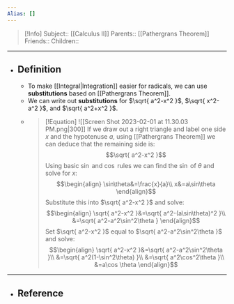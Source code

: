 ```yaml
---
Alias: []
---
```

> [!Info]
> Subject:: [[Calculus II]]
> Parents:: [[Pathergrans Theorem]]
> Friends:: 
> Children:: 
---
- ## Definition
	- To make [[Integral|Integration]] easier for radicals, we can use **substitutions** based on [[Pathergrans Theorem]].
	- We can write out **substitutions** for $\sqrt{ a^2-x^2 }$, $\sqrt{ x^2-a^2 }$, and $\sqrt{ a^2+x^2 }$.
	- > [!Equation]
	  > ![[Screen Shot 2023-02-01 at 11.30.03 PM.png|300]]
	  > If we draw out a right triangle and label one side $x$ and the hypotenuse $a$, using [[Pathergrans Theorem]] we can deduce that the remaining side is:
	  > $$\sqrt{ a^2-x^2 }$$
	  > Using basic $\sin$ and $\cos$ rules we can find the $\sin$ of $\theta$ and solve for $x$:
	  > $$\begin{align}
	  > \sin\theta&=\frac{x}{a}\\
	  > x&=a\sin\theta
	  > \end{align}$$
	  > Substitute this into $\sqrt{ a^2-x^2 }$  and solve:
	  > $$\begin{align}
	  > \sqrt{ a^2-x^2 }&=\sqrt{ a^2-(a\sin\theta)^2 }\\
	  > &=\sqrt{ a^2-a^2\sin^2\theta }
	  > \end{align}$$
	  > Set $\sqrt{ a^2-x^2 }$ equal to $\sqrt{ a^2-a^2\sin^2\theta }$ and solve:
	  > $$\begin{align}
	  > \sqrt{ a^2-x^2 }&=\sqrt{ a^2-a^2\sin^2\theta }\\
	  > &=\sqrt{ a^2(1-\sin^2\theta) }\\
	  > &=\sqrt{ a^2\cos^2\theta }\\
	  > &=a\cos \theta
	  > \end{align}$$
---
- ## Reference